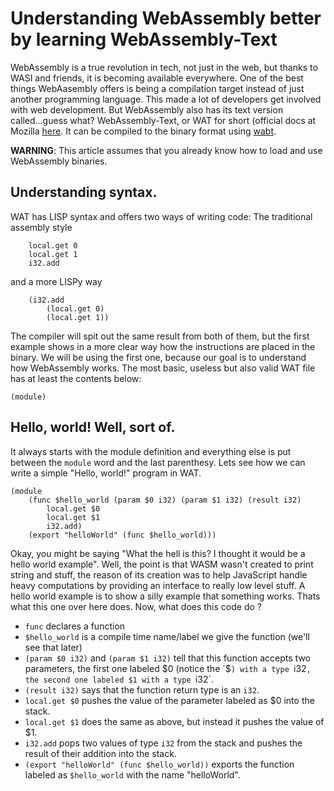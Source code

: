 # Understanding WebAssembly better by learning WebAssembly-Text

WebAssembly is a true revolution in tech, not just in the web, but thanks to WASI and friends, it is becoming available everywhere.
One of the best things WebAasembly offers is being a compilation target 
instead of just another programming language. This made a lot of developers 
get involved with web development. But WebAssembly also has its text version 
called...guess what? WebAssembly-Text, or WAT for short (official docs at Mozilla [here](https://developer.mozilla.org/en-US/docs/WebAssembly/Understanding_the_text_format). It can be compiled to the binary format using [wabt](https://github.com/WebAssembly/wabt).

**WARNING**: This article assumes that you already know how to load and use WebAssembly binaries.

## Understanding syntax.
WAT has  LISP syntax and offers two ways of writing code:
The traditional assembly style
```wat
	local.get 0
	local.get 1
	i32.add
```
and a more LISPy way
```wat
	(i32.add
		(local.get 0)
		(local.get 1))
```
The compiler will spit out the same result from both of them, but the first
example shows in a more clear way how the instructions are placed in the
binary. We will be using the first one, because our goal is to understand how WebAssembly works.
The most basic, useless but also valid WAT file has at least the contents
below:
```wat
(module)
```
## Hello, world! Well, sort of.
It always starts with the module definition and everything else is put between the `module` word and the last parenthesy. Lets see how we can write a simple "Hello, world!" program in WAT.
```wat
(module
	(func $hello_world (param $0 i32) (param $1 i32) (result i32)
		local.get $0
		local.get $1
		i32.add)
	(export "helloWorld" (func $hello_world)))
```
Okay, you might be saying "What the hell is this? I thought it would be a hello world example".
Well, the point is that WASM wasn't created to print string and stuff,
the reason of its creation was to help JavaScript handle heavy computations
by providing an interface to really low level stuff. A hello world example is
to show a silly example that something works. Thats what this one over here does.
Now, what does this code do ?
 - `func` declares a function
 - `$hello_world` is a compile time name/label we give the function (we'll see that later)
 - `(param $0 i32)` and `(param $1 i32)` tell that this function accepts two parameters, the first one labeled $0 (notice the `$`) with a type `i32`,
 	the second one labeled $1 with a type `i32`.
 - `(result i32)` says that the function return type is an `i32`.
 - `local.get $0` pushes the value of the parameter labeled as $0 into the stack.
 - `local.get $1` does the same as above, but instead it pushes the value of $1.
 - `i32.add` pops two values of type `i32` from the stack and pushes the result of their addition into the stack.
 - `(export "helloWorld" (func $hello_world))` exports the function labeled as `$hello_world` with the name "helloWorld".
